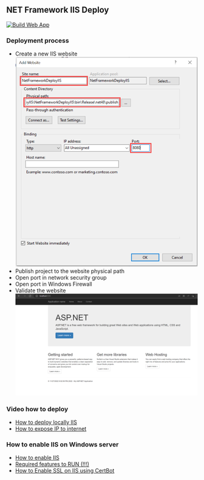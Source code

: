## NET Framework IIS Deploy

[![Build Web App](https://github.com/kolosovpetro/NetFrameworkDeployIIS/actions/workflows/build_and_publish.yml/badge.svg)](https://github.com/kolosovpetro/NetFrameworkDeployIIS/actions/workflows/build_and_publish.yml)

### Deployment process

- Create a new IIS website
  ![03_create_new_website](./img/03_iis_create_site.png)
- Publish project to the website physical path
- Open port in network security group
- Open port in Windows Firewall
- Validate the website
  ![04_validate_website](./img/04_published_site_check.PNG)

### Video how to deploy

- [How to deploy locally IIS](https://www.youtube.com/watch?v=PPaqVyBkwMk)
- [How to expose IP to internet](https://www.youtube.com/watch?v=e2Mx-y2eXeQ)

### How to enable IIS on Windows server

- [How to enable IIS](https://thesecmaster.com/step-by-step-procedure-to-configure-iis-on-the-windows-server/)
- [Required features to RUN (!!!)](https://stackoverflow.com/a/33622291)
- [How to Enable SSL on IIS using CertBot](https://medium.com/@nvbach91/how-to-create-lets-encrypt-s-free-wildcard-ssl-certificates-for-windows-server-iis-web-servers-aa01d939e0ad)